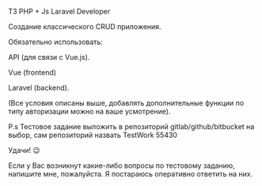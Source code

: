 ТЗ PHP + Js Laravel Developer

 
Создание классического CRUD приложения. 

Обязательно использовать:

 
API (для связи с Vue.js).

 
Vue (frontend)
 

Laravel (backend).
 

 
(Все условия описаны выше, добавлять дополнительные функции по типу авторизации можно на ваше усмотрение).

P.s Тестовое задание выложить в репозиторий gitlab/github/bitbucket на выбор, сам репозиторий назвать TestWork 55430

Удачи! 😉

 
Если у Вас возникнут какие-либо вопросы по тестовому заданию, напишите мне, пожалуйста. Я постараюсь оперативно ответить на них.
